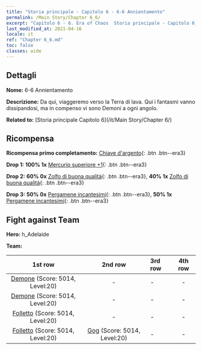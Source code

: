 ```yaml
---
title: "Storia principale - Capitolo 6 - 6-6 Annientamento"
permalink: /Main Story/Chapter 6_6/
excerpt: "Capitolo 6 - 6. Era of Chaos  Storia principale - Capitolo 6_6. 6-6 Annientamento"
last_modified_at: 2021-04-16
locale: it
ref: "Chapter 6_6.md"
toc: false
classes: wide
---
```


## Dettagli

 **Nome:** 6-6 Annientamento

 **Descrizione:** Da qui, viaggeremo verso la Terra di lava. Qui i fantasmi vanno dissipandosi, ma in compenso vi sono Demoni a ogni angolo.

 **Related to:** [Storia principale Capitolo 6](/it/Main Story/Chapter 6/)

## Ricompensa

 **Ricompensa primo completamento:** [Chiave d'argento](/it/Items/con_693/){: .btn .btn--era3}

 **Drop 1:** **100% 1x** [Mercurio superiore +1](/it/Items/mat_21/){: .btn .btn--era3}

 **Drop 2:** **60% 0x** [Zolfo di buona qualità](/it/Items/mat_15/){: .btn .btn--era3}, **40% 1x** [Zolfo di buona qualità](/it/Items/mat_15/){: .btn .btn--era3}

 **Drop 3:** **50% 0x** [Pergamene incantesimi](/it/Items/con_694/){: .btn .btn--era3}, **50% 1x** [Pergamene incantesimi](/it/Items/con_694/){: .btn .btn--era3}


## Fight against Team
 **Hero:** h_Adelaide

 **Team:**


  | 1st row | 2nd row | 3rd row | 4th row |
  |:----:|:----:|:----|:----:|
  | [Demone](/it/units/Demon/) (Score: 5014, Level:20)  | - | - | - |
  | [Demone](/it/units/Demon/) (Score: 5014, Level:20)  | - | - | - |
  | [Folletto](/it/units/Imp/) (Score: 5014, Level:20)  | - | - | - |
  | [Folletto](/it/units/Imp/) (Score: 5014, Level:20)  | [Gog](/it/units/Gog/) (Score: 5014, Level:20)  | - | - |


